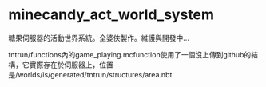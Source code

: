 # minecandy_act_world_system
糖果伺服器的活動世界系統。全婆俠製作。維護與開發中...

tntrun/functions內的game_playing.mcfunction使用了一個沒上傳到github的結構，它實際存在於伺服器上，位置是/worlds/is/generated/tntrun/structures/area.nbt
